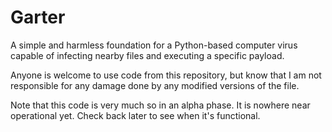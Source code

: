# Garter
A simple and harmless foundation for a Python-based computer virus capable of infecting nearby files and executing a specific payload.

Anyone is welcome to use code from this repository, but know that I am not responsible for any damage done by any modified versions of the file.

Note that this code is very much so in an alpha phase. It is nowhere near operational yet. Check back later to see when it's functional.
